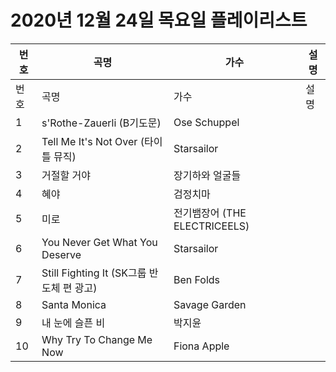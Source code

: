 # 2020년 12월 24일 목요일 플레이리스트

| 번호 | 곡명 | 가수 | 설명 |
|------|------|------|------|
| 번호 | 곡명 | 가수 | 설명 |
| 1 | s'Rothe-Zauerli (B기도문) | Ose Schuppel |  |
| 2 | Tell Me It's Not Over (타이틀 뮤직) | Starsailor |  |
| 3 | 거절할 거야 | 장기하와 얼굴들 |  |
| 4 | 혜야 | 검정치마 |  |
| 5 | 미로 | 전기뱀장어 (THE ELECTRICEELS) |  |
| 6 | You Never Get What You Deserve | Starsailor |  |
| 7 | Still Fighting It (SK그룹 반도체 편 광고) | Ben Folds |  |
| 8 | Santa Monica | Savage Garden |  |
| 9 | 내 눈에 슬픈 비 | 박지윤 |  |
| 10 | Why Try To Change Me Now | Fiona Apple |  |
